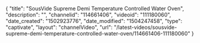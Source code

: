 {
    "title": "SousVide Supreme Demi Temperature Controlled Water Oven",
    "description": "",
    "channelid": "114661406",
    "videoid": "111180060",
    "date_created": "1502923776",
    "date_modified": "1504247458",
    "type": "captivate",
    "layout": "channelVideo",
    "url": "\/latest-videos\/sousvide-supreme-demi-temperature-controlled-water-oven\/114661406-111180060"
}